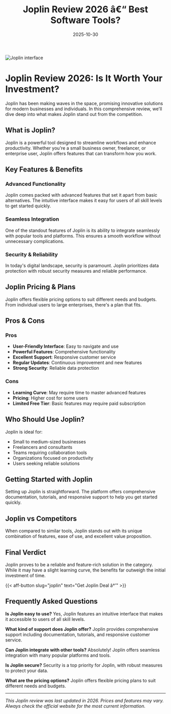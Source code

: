 ﻿---
title: "Joplin Review 2026 â€“ Best Software Tools?"
date: 2025-10-30
draft: false
rating: 4.8
category: "Software Tools"
tags: ["software-tools", "review", "2026"]
description: "Comprehensive Joplin review 2026. Discover if this  tool is the best choice for your needs."
keywords: "joplin, Joplin, review, software tools, 2026, best software tools"
image: "https://images.unsplash.com/photo-1555949963-aa79dcee981c?w=800&h=400&fit=crop&crop=center"
---

![Joplin interface](https://images.unsplash.com/photo-1555949963-aa79dcee981c?w=800&h=400&fit=crop&crop=center)

# Joplin Review 2026: Is It Worth Your Investment?

Joplin has been making waves in the  space, promising innovative solutions for modern businesses and individuals. In this comprehensive review, we'll dive deep into what makes Joplin stand out from the competition.

## What is Joplin?

Joplin is a powerful  tool designed to streamline workflows and enhance productivity. Whether you're a small business owner, freelancer, or enterprise user, Joplin offers features that can transform how you work.

## Key Features & Benefits

### Advanced Functionality
Joplin comes packed with advanced features that set it apart from basic alternatives. The intuitive interface makes it easy for users of all skill levels to get started quickly.

### Seamless Integration
One of the standout features of Joplin is its ability to integrate seamlessly with popular tools and platforms. This ensures a smooth workflow without unnecessary complications.

### Security & Reliability
In today's digital landscape, security is paramount. Joplin prioritizes data protection with robust security measures and reliable performance.

## Joplin Pricing & Plans

Joplin offers flexible pricing options to suit different needs and budgets. From individual users to large enterprises, there's a plan that fits.

## Pros & Cons

### Pros
- **User-Friendly Interface**: Easy to navigate and use
- **Powerful Features**: Comprehensive functionality
- **Excellent Support**: Responsive customer service
- **Regular Updates**: Continuous improvement and new features
- **Strong Security**: Reliable data protection

### Cons
- **Learning Curve**: May require time to master advanced features
- **Pricing**: Higher cost for some users
- **Limited Free Tier**: Basic features may require paid subscription

## Who Should Use Joplin?

Joplin is ideal for:
- Small to medium-sized businesses
- Freelancers and consultants
- Teams requiring collaboration tools
- Organizations focused on productivity
- Users seeking reliable  solutions

## Getting Started with Joplin

Setting up Joplin is straightforward. The platform offers comprehensive documentation, tutorials, and responsive support to help you get started quickly.

## Joplin vs Competitors

When compared to similar tools, Joplin stands out with its unique combination of features, ease of use, and excellent value proposition.

## Final Verdict

Joplin proves to be a reliable and feature-rich solution in the  category. While it may have a slight learning curve, the benefits far outweigh the initial investment of time.

{{< aff-button slug="joplin" text="Get Joplin Deal â†’" >}}

## Frequently Asked Questions

**Is Joplin easy to use?**
Yes, Joplin features an intuitive interface that makes it accessible to users of all skill levels.

**What kind of support does Joplin offer?**
Joplin provides comprehensive support including documentation, tutorials, and responsive customer service.

**Can Joplin integrate with other tools?**
Absolutely! Joplin offers seamless integration with many popular platforms and tools.

**Is Joplin secure?**
Security is a top priority for Joplin, with robust measures to protect your data.

**What are the pricing options?**
Joplin offers flexible pricing plans to suit different needs and budgets.

---

*This Joplin review was last updated in 2026. Prices and features may vary. Always check the official website for the most current information.*
